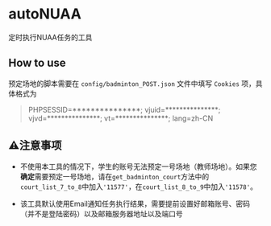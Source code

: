 # autoNUAA
定时执行NUAA任务的工具
## How to use
预定场地的脚本需要在 `config/badminton_POST.json` 文件中填写 `Cookies` 项，具体格式为
> PHPSESSID=\*\*\*\*\*\*\*\*\*\*\*\*\*\*\*; vjuid=\*\*\*\*\*\*\*\*\*\*\*\*\*\*\*; vjvd=\*\*\*\*\*\*\*\*\*\*\*\*\*\*\*; vt=\*\*\*\*\*\*\*\*\*\*\*\*\*\*\*; lang=zh-CN

## ⚠注意事项
- 不使用本工具的情况下，学生的账号无法预定一号场地（教师场地）。如果您**确定**需要预定一号场地，请在`get_badminton_court`方法中的`court_list_7_to_8`中加入`'11577'`，在`court_list_8_to_9`中加入`'11578'`。

- 该工具默认使用Email通知任务执行结果，需要提前设置好邮箱账号、密码（并不是登陆密码）以及邮箱服务器地址以及端口号
